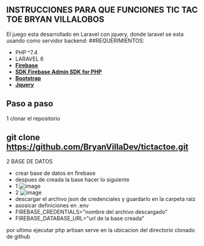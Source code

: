 

## INSTRUCCIONES PARA QUE FUNCIONES TIC TAC TOE BRYAN VILLALOBOS

El juego esta desarrollado en Laravel con jquery, donde laravel se esta usando como servidor backend:
##REQUERIMIENTOS:
- PHP ^7.4
- LARAVEL 6
- **[Firebase](https://firebase.google.com/?hl=es-419&gclid=Cj0KCQjwmPSSBhCNARIsAH3cYgbKVgrktGcaD6fjyOLBYK_57i61q077wf0uAZ7UyoBIXWSInwwDHE0aAuhHEALw_wcB&gclsrc=aw.ds)**
- **[SDK Firebase Admin SDK for PHP](https://firebase-php.readthedocs.io/en/stable/realtime-database.html#queries)**
- **[Bootstrap](https://getbootstrap.com/docs/5.1/components/navbar/)**
- **[Jquery](https://jquery.com/)**


## Paso a paso

1  clonar el repositorio 
## git clone https://github.com/BryanVillaDev/tictactoe.git
2 BASE DE DATOS
- crear base de datos en firebase
- despues de creada la base hacer lo siguiente
- 1 ![image](https://user-images.githubusercontent.com/80850130/163855754-7b9aac7a-0b6a-4e5f-b4ed-340ffb57e7fc.png)
- 2 ![image](https://user-images.githubusercontent.com/80850130/163855857-20e47b1f-c31c-4881-a0f7-3677d0a7ffc1.png)
- descargar el archivo json de credenciales y guardarlo en la carpeta raiz
- asosicar definiciones en .env 
- FIREBASE_CREDENTIALS="nombre del archivo descargado"
- FIREBASE_DATABASE_URL="url de la base creada"
 
 por ultimo ejecutar php artisan serve en la ubicacion del directorio clonado de github

